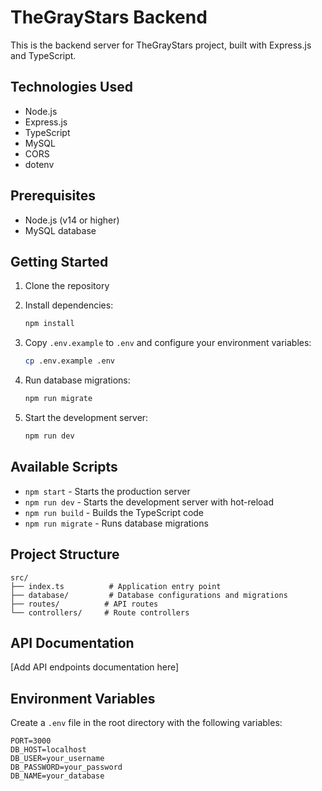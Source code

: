 # TheGrayStars Backend

This is the backend server for TheGrayStars project, built with Express.js and TypeScript.

## Technologies Used

- Node.js
- Express.js
- TypeScript
- MySQL
- CORS
- dotenv

## Prerequisites

- Node.js (v14 or higher)
- MySQL database

## Getting Started

1. Clone the repository
2. Install dependencies:
   ```bash
   npm install
   ```
3. Copy `.env.example` to `.env` and configure your environment variables:
   ```bash
   cp .env.example .env
   ```

4. Run database migrations:
   ```bash
   npm run migrate
   ```

5. Start the development server:
   ```bash
   npm run dev
   ```

## Available Scripts

- `npm start` - Starts the production server
- `npm run dev` - Starts the development server with hot-reload
- `npm run build` - Builds the TypeScript code
- `npm run migrate` - Runs database migrations

## Project Structure

```
src/
├── index.ts          # Application entry point
├── database/         # Database configurations and migrations
├── routes/          # API routes
└── controllers/     # Route controllers
```

## API Documentation

[Add API endpoints documentation here]

## Environment Variables

Create a `.env` file in the root directory with the following variables:

```env
PORT=3000
DB_HOST=localhost
DB_USER=your_username
DB_PASSWORD=your_password
DB_NAME=your_database
```
